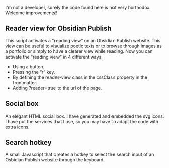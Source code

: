 I'm not a developer, surely the code found here is not very horthodox. Welcome improvements!


## Reader view for Obsidian Publish 

This script activates a "reading view" on an Obsidian Publish website. This view can be useful to visualize poetic texts or to browse through images as a portfolio or simply to have a clearer view while reading. Now you can activate the "reading view" in 4 different ways:

- Using a button.
- Pressing the “r” key.
- By defining the reader-view class in the cssClass property in the frontmatter.
- Adding ?reader=true to the url of the page.

## Social box

An elegant HTML social box. I have generated and embedded the svg icons. I have put the services that I use, so you may have to adapt the code with extra icons.


## Search hotkey

A small Javascript that creates a hotkey to select the search input of an Osbidian Publish website through the keyboard.
